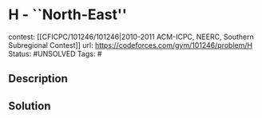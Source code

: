 # H - ``North-East''

contest: [[CFICPC/101246/101246|2010-2011 ACM-ICPC, NEERC, Southern Subregional Contest]]
url: https://codeforces.com/gym/101246/problem/H
Status: #UNSOLVED
Tags: #

## Description

## Solution

